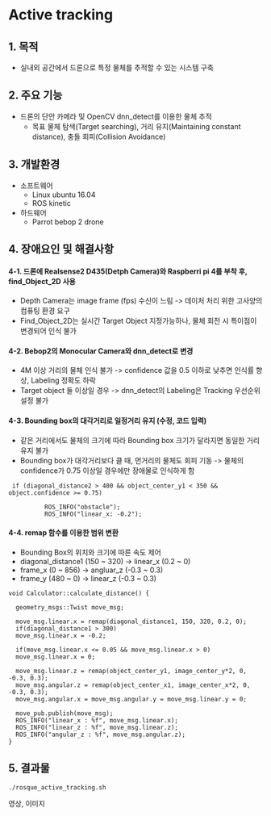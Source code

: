 Active tracking
==============
## 1. 목적
* 실내외 공간에서 드론으로 특정 물체를 추적할 수 있는 시스템 구축

## 2. 주요 기능
* 드론의 단안 카메라 및 OpenCV dnn_detect를 이용한 물체 추적 
  - 목표 물체 탐색(Target searching), 거리 유지(Maintaining constant distance), 충돌 회피(Collision Avoidance)

## 3. 개발환경
* 소프트웨어
  - Linux ubuntu 16.04
  - ROS kinetic
* 하드웨어
  - Parrot bebop 2 drone

## 4. 장애요인 및 해결사항

#### 4-1. 드론에 Realsense2 D435(Detph Camera)와 Raspberri pi 4를 부착 후, find_Object_2D 사용
  * Depth Camera는 image frame (fps) 수신이 느림 -> 데이처 처리 위한 고사양의 컴퓨팅 환경 요구
  * Find_Object_2D는 실시간 Target Object 지정가능하나, 물체 회전 시 특이점이 변경되어 인식 불가 
  
#### 4-2. Bebop2의 Monocular Camera와 dnn_detect로 변경
  * 4M 이상 거리의 물체 인식 불가 -> confidence 값을 0.5 이하로 낮추면 인식률 향상, Labeling 정확도 하락
  * Target object 둘 이상일 경우 -> dnn_detect의 Labeling은 Tracking 우선순위 설정 불가
  
#### 4-3. Bounding box의 대각거리로 일정거리 유지 (수정, 코드 입력) 
  * 같은 거리에서도 물체의 크기에 따라 Bounding box 크기가 달라지면 동일한 거리유지 불가
  * Bounding box가 대각거리보다 클 때, 먼거리의 물체도 회피 기동 -> 물체의 confidence가 0.75 이상일 경우에만 장애물로 인식하게 함
  ```
   if (diagonal_distance2 > 400 && object_center_y1 < 350 && object.confidence >= 0.75)

            ROS_INFO("obstacle");
            ROS_INFO("linear_x: -0.2");
  ```
   
#### 4-4. remap 함수를 이용한 범위 변환
  * Bounding Box의 위치와 크기에 따른 속도 제어
  * diagonal_distance1 (150 ~ 320) ->  linear_x (0.2 ~ 0)
  * frame_x (0 ~ 856) ->  angluar_z (-0.3 ~ 0.3)
  * frame_y (480 ~ 0) ->  linear_z (-0.3 ~ 0.3)
  ```
  void Calculator::calculate_distance() {

    geometry_msgs::Twist move_msg;

    move_msg.linear.x = remap(diagonal_distance1, 150, 320, 0.2, 0);
    if(diagonal_distance1 > 300)
    move_msg.linear.x = -0.2;                                                       				

    if(move_msg.linear.x <= 0.05 && move_msg.linear.x > 0)
    move_msg.linear.x = 0;

    move_msg.linear.z = remap(object_center_y1, image_center_y*2, 0, -0.3, 0.3); 
    move_msg.angular.z = remap(object_center_x1, image_center_x*2, 0, -0.3, 0.3);
    move_msg.angular.x = move_msg.angular.y = move_msg.linear.y = 0;

    move_pub.publish(move_msg);
    ROS_INFO("linear_x : %f", move_msg.linear.x);
    ROS_INFO("linear_z : %f", move_msg.linear.z);
    ROS_INFO("angular_z : %f", move_msg.angular.z);
}
  ```

## 5. 결과물
```
./rosque_active_tracking.sh
```

영상, 이미지

